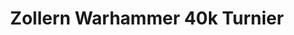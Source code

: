 ---
title: 3. Zollern Warhammer 40k Turnier
layout: galerie
image_path: /assets/images/galerien/3_zollern_40k/
---